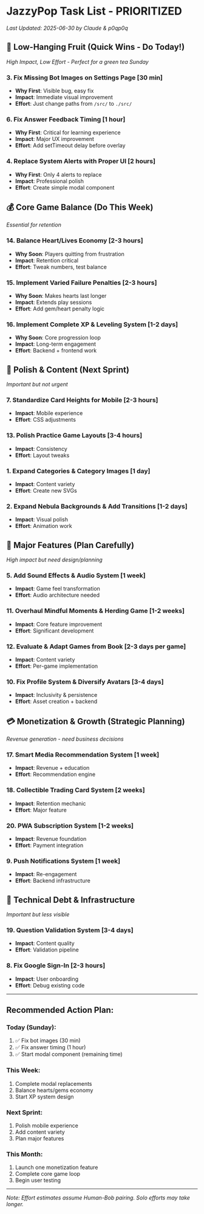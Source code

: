 # JazzyPop Task List - PRIORITIZED
*Last Updated: 2025-06-30 by Claude & p0qp0q*

## 🍎 Low-Hanging Fruit (Quick Wins - Do Today!)
*High Impact, Low Effort - Perfect for a green tea Sunday*

### 3. Fix Missing Bot Images on Settings Page [30 min]
- **Why First**: Visible bug, easy fix
- **Impact**: Immediate visual improvement
- **Effort**: Just change paths from `/src/` to `./src/`

### 6. Fix Answer Feedback Timing [1 hour]
- **Why First**: Critical for learning experience
- **Impact**: Major UX improvement
- **Effort**: Add setTimeout delay before overlay

### 4. Replace System Alerts with Proper UI [2 hours]
- **Why First**: Only 4 alerts to replace
- **Impact**: Professional polish
- **Effort**: Create simple modal component

## 💰 Core Game Balance (Do This Week)
*Essential for retention*

### 14. Balance Heart/Lives Economy [2-3 hours]
- **Why Soon**: Players quitting from frustration
- **Impact**: Retention critical
- **Effort**: Tweak numbers, test balance

### 15. Implement Varied Failure Penalties [2-3 hours]
- **Why Soon**: Makes hearts last longer
- **Impact**: Extends play sessions
- **Effort**: Add gem/heart penalty logic

### 16. Implement Complete XP & Leveling System [1-2 days]
- **Why Soon**: Core progression loop
- **Impact**: Long-term engagement
- **Effort**: Backend + frontend work

## 🎨 Polish & Content (Next Sprint)
*Important but not urgent*

### 7. Standardize Card Heights for Mobile [2-3 hours]
- **Impact**: Mobile experience
- **Effort**: CSS adjustments

### 13. Polish Practice Game Layouts [3-4 hours]
- **Impact**: Consistency
- **Effort**: Layout tweaks

### 1. Expand Categories & Category Images [1 day]
- **Impact**: Content variety
- **Effort**: Create new SVGs

### 2. Expand Nebula Backgrounds & Add Transitions [1-2 days]
- **Impact**: Visual polish
- **Effort**: Animation work

## 🚀 Major Features (Plan Carefully)
*High impact but need design/planning*

### 5. Add Sound Effects & Audio System [1 week]
- **Impact**: Game feel transformation
- **Effort**: Audio architecture needed

### 11. Overhaul Mindful Moments & Herding Game [1-2 weeks]
- **Impact**: Core feature improvement
- **Effort**: Significant development

### 12. Evaluate & Adapt Games from Book [2-3 days per game]
- **Impact**: Content variety
- **Effort**: Per-game implementation

### 10. Fix Profile System & Diversify Avatars [3-4 days]
- **Impact**: Inclusivity & persistence
- **Effort**: Asset creation + backend

## 💳 Monetization & Growth (Strategic Planning)
*Revenue generation - need business decisions*

### 17. Smart Media Recommendation System [1 week]
- **Impact**: Revenue + education
- **Effort**: Recommendation engine

### 18. Collectible Trading Card System [2 weeks]
- **Impact**: Retention mechanic
- **Effort**: Major feature

### 20. PWA Subscription System [1-2 weeks]
- **Impact**: Revenue foundation
- **Effort**: Payment integration

### 9. Push Notifications System [1 week]
- **Impact**: Re-engagement
- **Effort**: Backend infrastructure

## 🔧 Technical Debt & Infrastructure
*Important but less visible*

### 19. Question Validation System [3-4 days]
- **Impact**: Content quality
- **Effort**: Validation pipeline

### 8. Fix Google Sign-In [2-3 hours]
- **Impact**: User onboarding
- **Effort**: Debug existing code

---

## Recommended Action Plan:

### Today (Sunday):
1. ✅ Fix bot images (30 min)
2. ✅ Fix answer timing (1 hour)
3. ✅ Start modal component (remaining time)

### This Week:
1. Complete modal replacements
2. Balance hearts/gems economy
3. Start XP system design

### Next Sprint:
1. Polish mobile experience
2. Add content variety
3. Plan major features

### This Month:
1. Launch one monetization feature
2. Complete core game loop
3. Begin user testing

---

*Note: Effort estimates assume Human-Bob pairing. Solo efforts may take longer.*